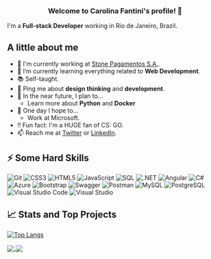<h3 align="center">
  Welcome to Carolina Fantini's profile! 👋
</h3>

I'm a **Full-stack Developer** working in Rio de Janeiro, Brazil.

## A little about me

- 🔨 I'm currently working at [Stone Pagamentos S.A.](https://www.stone.com.br/).
- 🌱 I’m currently learning everything related to **Web Development**.
- 📚 Self-taught.
- 💬 Ping me about **design thinking** and **development**.
- 🎯 In the near future, I plan to...
  - Learn more about **Python** and **Docker**
- 🤞 One day I hope to...
  - Work at Microsoft.
- ‼️ Fun fact: I'm a HUGE fan of CS: GO.
- 📫 Reach me at [Twitter](https://twitter.com/carol_fantini) or [LinkedIn](https://linkedin.com/in/carolfantini).

## ⚡ Some Hard Skills

![Git](https://img.shields.io/badge/-Git-F05032?&logo=git&logoColor=FFFFFF)
![CSS3](https://img.shields.io/badge/CSS-%231572B6.svg?logo=css3)
![HTML5](https://img.shields.io/badge/HTML-%23E34F26.svg?logo=html5&logoColor=white)
![JavaScript](https://img.shields.io/badge/JavaScript-%23F7DF1E.svg?logo=javascript&logoColor=black)
![SQL](https://img.shields.io/badge/SQL-%23025E8C.svg?logo=amazon-dynamodb)
![.NET](https://img.shields.io/badge/.NET-5C2D91?logo=.net)
![Angular](https://img.shields.io/badge/Angular-F05032.svg?logo=angular)
![C#](https://img.shields.io/badge/C%23-8A2BE2.svg?logo=c-sharp)
![Azure](https://img.shields.io/badge/Azure-3333FF.svg?logo=microsoft%20azure)
![Bootstrap](https://img.shields.io/badge/Bootstrap-5C2D91.svg?logo=bootstrap&logoColor=white)
![Swagger](https://img.shields.io/badge/Swagger-000033?logo=swagger)
![Postman](https://img.shields.io/badge/Postman-FF8533?logo=postman&logoColor=white)
![MySQL](https://img.shields.io/badge/MySQL-000066?logo=mysql&logoColor=white)
![PostgreSQL](https://img.shields.io/badge/PostgreSQL-0066FF?logo=postgresql&logoColor=white)
![Visual Studio Code](https://img.shields.io/badge/Visual%20Studio%20Code-0078d7.svg?logo=visual-studio-code&logoColor=white)
![Visual Studio](https://img.shields.io/badge/Visual%20Studio-5C2D91.svg?logo=visual-studio&logoColor=white)

## 📈 Stats and Top Projects

[![Top Langs](https://github-readme-stats.vercel.app/api/top-langs/?username=CarolFantini&layout=compact&langs_count=6&theme=dark&cache_seconds=1800&locale=en)]()

<a href="https://github.com/CarolFantini/BCChallenge">
  <img align="center" src="https://github-readme-stats.vercel.app/api/pin/?username=CarolFantini&repo=BCChallenge&theme=dark&cache_seconds=1800&locale=en" />
</a>
<a href="https://github.com/CarolFantini/VHChallenge">
  <img align="center" src="https://github-readme-stats.vercel.app/api/pin/?username=CarolFantini&repo=VHChallenge&theme=dark&cache_seconds=1800&locale=en" />
</a>
